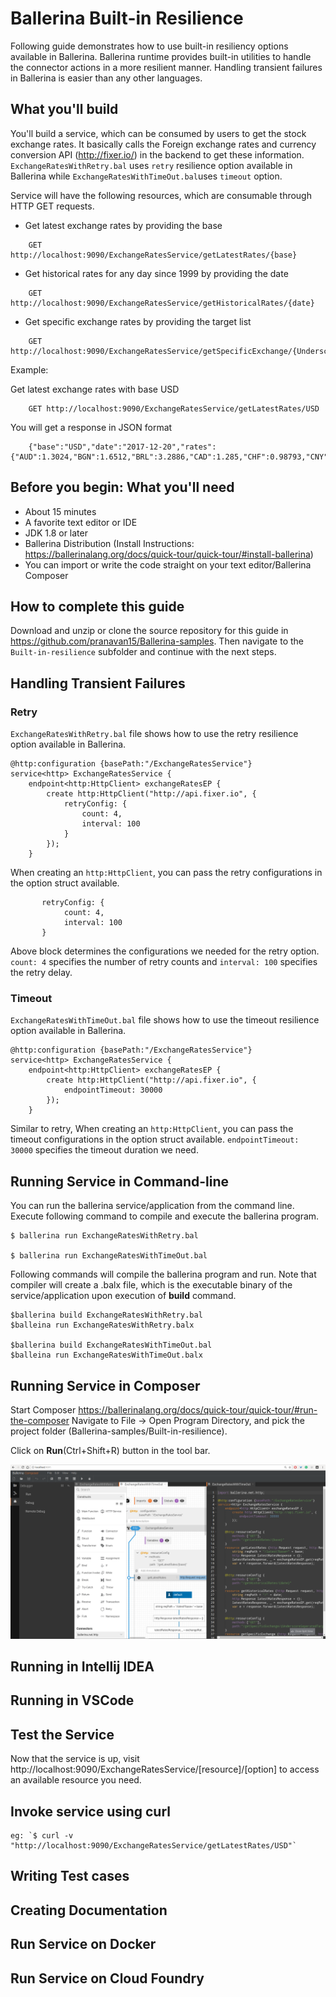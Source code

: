 # Ballerina Built-in Resilience
Following guide demonstrates how to use built-in resiliency options available in Ballerina. 
Ballerina runtime provides built-in utilities to handle the connector actions in a more resilient manner. Handling transient failures in Ballerina is easier than any other languages.

## What you'll build
You'll build a service, which can be consumed by users to get the stock exchange rates. It basically calls the Foreign exchange rates and currency conversion API (http://fixer.io/) in the backend to get these information.
`ExchangeRatesWithRetry.bal` uses `retry` resilience option available in Ballerina while `ExchangeRatesWithTimeOut.bal`uses `timeout` option.

Service will have the following resources, which are consumable through HTTP GET requests.

* Get latest exchange rates by providing the base 
```
    GET http://localhost:9090/ExchangeRatesService/getLatestRates/{base}
```

* Get historical rates for any day since 1999 by providing the date 
```
    GET http://localhost:9090/ExchangeRatesService/getHistoricalRates/{date}
```
    
* Get specific exchange rates by providing the target list 
```  
    GET http://localhost:9090/ExchangeRatesService/getSpecificExchange/{UnderscoreSeperatedTargets}
```

Example:

Get latest exchange rates with base USD
```
    GET http://localhost:9090/ExchangeRatesService/getLatestRates/USD
```

You will get a response in JSON format
```
    {"base":"USD","date":"2017-12-20","rates":{"AUD":1.3024,"BGN":1.6512,"BRL":3.2886,"CAD":1.285,"CHF":0.98793,"CNY":6.5788,"CZK":21.675,"DKK":6.2848,"GBP":0.74563,"HKD":7.8241,"HRK":6.3715,"HUF":264.04,"IDR":13578.0,"ILS":3.495,"INR":64.118,"JPY":113.26,"KRW":1082.0,"MXN":19.246,"MYR":4.074,"NOK":8.3312,"NZD":1.4327,"PHP":50.234,"PLN":3.5493,"RON":3.9075,"RUB":58.686,"SEK":8.3688,"SGD":1.3457,"THB":32.75,"TRY":3.83,"ZAR":12.673,"EUR":0.84424}}
```
## Before you begin:  What you'll need
- About 15 minutes
- A favorite text editor or IDE
- JDK 1.8 or later
- Ballerina Distribution (Install Instructions:  https://ballerinalang.org/docs/quick-tour/quick-tour/#install-ballerina)
- You can import or write the code straight on your text editor/Ballerina Composer

## How to complete this guide
Download and unzip or clone the source repository for this guide in https://github.com/pranavan15/Ballerina-samples. Then navigate to the `Built-in-resilience` subfolder and continue with the next steps.

## Handling Transient Failures

### Retry
`ExchangeRatesWithRetry.bal` file shows how to use the retry resilience option available in Ballerina.

```
@http:configuration {basePath:"/ExchangeRatesService"}
service<http> ExchangeRatesService {
    endpoint<http:HttpClient> exchangeRatesEP {
        create http:HttpClient("http://api.fixer.io", {
            retryConfig: {
                count: 4,
                interval: 100
            }
        });
    }
```

When creating an `http:HttpClient`, you can pass the retry configurations in the option struct available.

```
       retryConfig: {
            count: 4,
            interval: 100
       }
```

Above block determines the configurations we needed for the retry option. `count: 4` specifies the number of retry counts and 
`interval: 100` specifies the retry delay.

### Timeout
`ExchangeRatesWithTimeOut.bal` file shows how to use the timeout resilience option available in Ballerina.

```
@http:configuration {basePath:"/ExchangeRatesService"}
service<http> ExchangeRatesService {
    endpoint<http:HttpClient> exchangeRatesEP {
        create http:HttpClient("http://api.fixer.io", {
            endpointTimeout: 30000
        });
    }
```

Similar to retry, When creating an `http:HttpClient`, you can pass the timeout configurations in the option struct available.
`endpointTimeout: 30000` specifies the timeout duration we need.

## Running Service in Command-line
You can run the ballerina service/application from the command line. Execute following command to compile and execute the ballerina program.

```
$ ballerina run ExchangeRatesWithRetry.bal

$ ballerina run ExchangeRatesWithTimeOut.bal
```

Following commands will compile the ballerina program and run. Note that compiler will create a .balx file, which is the executable binary of the service/application upon execution of **build** command.

```
$ballerina build ExchangeRatesWithRetry.bal
$balleina run ExchangeRatesWithRetry.balx

$ballerina build ExchangeRatesWithTimeOut.bal
$balleina run ExchangeRatesWithTimeOut.balx
```

## Running Service in Composer
Start Composer https://ballerinalang.org/docs/quick-tour/quick-tour/#run-the-composer
Navigate to File -> Open Program Directory, and pick the project folder (Ballerina-samples/Built-in-resilience).

Click on **Run**(Ctrl+Shift+R) button in the tool bar.

![alt text](https://github.com/pranavan15/Ballerina-samples/blob/master/Built-in-resilience/images/Resilience.png)


## Running in Intellij IDEA
<TODO>

## Running in VSCode
<TODO>


## Test the Service
Now that the service is up, visit http://localhost:9090/ExchangeRatesService/[resource]/[option] to access an available resource you need.

## Invoke service using curl
```
eg: `$ curl -v "http://localhost:9090/ExchangeRatesService/getLatestRates/USD"`
```

## Writing Test cases

## Creating Documentation

## Run Service on Docker

## Run Service on Cloud Foundry
